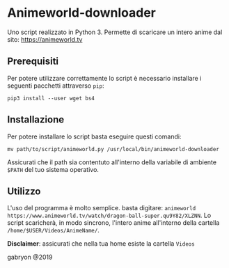 # Animeworld-downloader
Uno script realizzato in Python 3. Permette di scaricare un intero anime dal sito: https://animeworld.tv

## Prerequisiti
Per potere utilizzare correttamente lo script è necessario installare i seguenti pacchetti attraverso `pip`:
```
pip3 install --user wget bs4
```

## Installazione
Per potere installare lo script basta eseguire questi comandi:
```
mv path/to/script/animeworld.py /usr/local/bin/animeworld-downloader
```
Assicurati che il path sia contentuto all'interno della variabile di ambiente `$PATH` del tuo sistema operativo.

## Utilizzo
L'uso del programma è molto semplice. basta digitare: `animeworld https://www.animeworld.tv/watch/dragon-ball-super.qu9Y82/XLZNN`.
Lo script scaricherà, in modo sincrono, l'intero anime all'interno della cartella `/home/$USER/Videos/AnimeName/`.

**Disclaimer**: assicurati che nella tua home esiste la cartella `Videos`

 gabryon @2019
